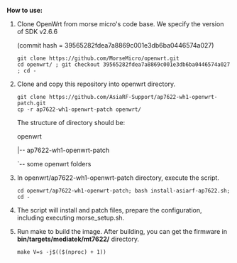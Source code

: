 **How to use:**

1. Clone OpenWrt from morse micro's code base. We specify the version of SDK v2.6.6

   (commit hash = 39565282fdea7a8869c001e3db6ba0446574a027)

	```
	git clone https://github.com/MorseMicro/openwrt.git
	cd openwrt/ ; git checkout 39565282fdea7a8869c001e3db6ba0446574a027 ; cd -
	```

3. Clone and copy this repository into openwrt directory.

	```
 	git clone https://github.com/AsiaRF-Support/ap7622-wh1-openwrt-patch.git
	cp -r ap7622-wh1-openwrt-patch openwrt/
	```

	The structure of directory should be:

	openwrt

	|-- ap7622-wh1-openwrt-patch

	`-- some openwrt folders

5. In openwrt/ap7622-wh1-openwrt-patch directory, execute the script.

	```
	cd openwrt/ap7622-wh1-openwrt-patch; bash install-asiarf-ap7622.sh; cd -
	```

6. The script will install and patch files, prepare the configuration,
   including executing morse_setup.sh.

7. Run make to build the image. After building, you can get the firmware
   in **bin/targets/mediatek/mt7622/** directory.

	```
	make V=s -j$(($(nproc) + 1))
	```
